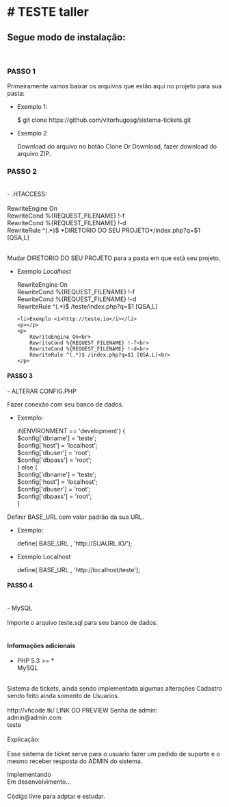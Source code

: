 <h1># TESTE taller</h1>




<h2>Segue modo de instalação:</h2><br>
<h3>
	PASSO 1
</h3>


<p>
	Primeiramente vamos baixar os arquivos que estão aqui no projeto para sua pasta:
</p>

<ul>
	<li>Exemplo 1:</li>
	<p>
		$ git clone https://github.com/vitorhugosg/sistema-tickets.git
	</p>
	<li>Exemplo 2</li>
	<p>
		Download do arquivo no botão Clone Or Download, fazer download do arquivo ZIP.
	</p>
</ul>

<h3>PASSO 2</h3>
<br>
- .HTACCESS:<br>
<br>
RewriteEngine On<br>
RewriteCond %{REQUEST_FILENAME} !-f<br>
RewriteCond %{REQUEST_FILENAME} !-d<br>
RewriteRule ^(.*)$ *DIRETORIO DO SEU PROJETO*/index.php?q=$1 [QSA,L]<br>
<br>
<p>
	Mudar DIRETORIO DO SEU PROJETO para a pasta em que está seu projeto.
</p>

<ul>
	<li>
		Exemplo <i>Localhost</i>
	</li>
	<p>
		RewriteEngine On<br>
		RewriteCond %{REQUEST_FILENAME} !-f<br>
		RewriteCond %{REQUEST_FILENAME} !-d<br>
		RewriteRule ^(.*)$ /teste/index.php?q=$1 [QSA,L]<br>
	</p>

	<li>Exemplo <i>http://teste.io</i></li>
	<p></p>
	<p>
		RewriteEngine On<br>
		RewriteCond %{REQUEST_FILENAME} !-f<br>
		RewriteCond %{REQUEST_FILENAME} !-d<br>
		RewriteRule ^(.*)$ /index.php?q=$1 [QSA,L]<br>
	</p>
</ul>
<h4>PASSO 3</h4>
- ALTERAR CONFIG.PHP

<p>Fazer conexão com seu banco de dados. </p>

<ul>
	<li>Exemplo:</li>
	<p>
		if(ENVIRONMENT == 'development') {<br>
			$config['dbname'] = 'teste';<br>
			$config['host'] = 'localhost';<br>
			$config['dbuser'] = 'root';<br>
			$config['dbpass'] = 'root';<br>
		} else {<br>
			$config['dbname'] = 'teste';<br>
			$config['host'] = 'localhost';<br>
			$config['dbuser'] = 'root';<br>
			$config['dbpass'] = 'root';<br>
		}<br>
	</p>
</ul>

<p>Definir BASE_URL com valor padrão da sua URL.</p>

<ul>
	<li>Exemplo:</li>
	<p>
		define( BASE_URL , 'http://SUAURL.IO/');
	</p>
	<li>Exemplo Localhost</li>
	<p>
		define( BASE_URL , 'http://localhost/teste');
	</p>
</ul>

<h4>PASSO 4</h4>
<br>
- MySQL<br>
<br>
Importe o arquivo teste.sql para seu banco de dados.<br>
<br>

<h4>Informações adicionais</h4>

- PHP 5.3 >= *<br>
MySQL<br>

<br>
Sistema de tickets, ainda sendo implementada algumas alterações
Cadastro sendo feito ainda somento de Usuarios.<br>
<br>
http://vhcode.tk/
LINK DO PREVIEW
Senha de admin:<br>
admin@admin.com<br>
teste<br>
<br>
Explicação:<br>
<br>
Esse sistema de ticket serve para o usuario fazer um pedido de suporte e o mesmo receber resposta do ADMIN do sistema.<br>

Implementando 
<br>
Em desenvolvimento...<br>
<br>
Código livre para adptar e estudar.<br>


